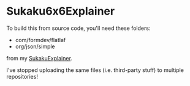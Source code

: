 # Sukaku6x6Explainer

To build this from source code, you'll need these folders:

- com/formdev/flatlaf
- org/json/simple

from my [SukakuExplainer](https://github.com/1to9only/SukakuExplainer).

I've stopped uploading the same files (i.e. third-party stuff) to multiple repositories!

